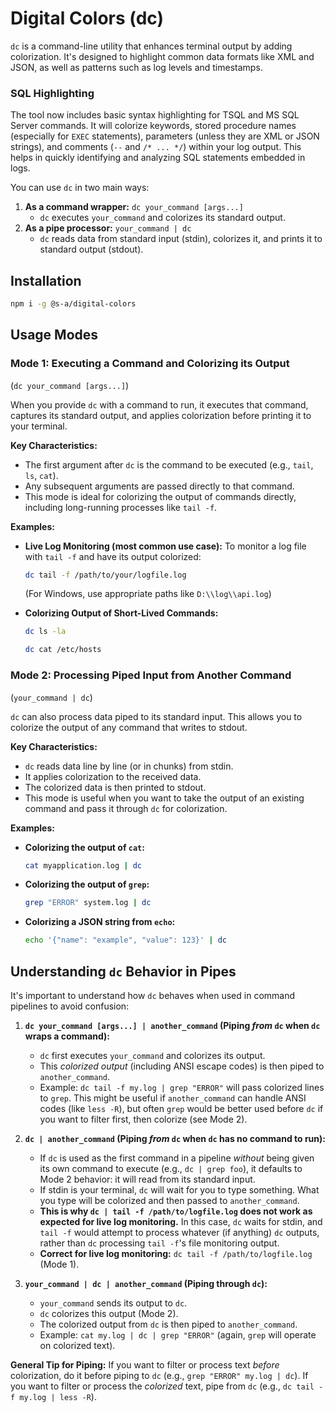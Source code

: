 # Digital Colors (dc)

`dc` is a command-line utility that enhances terminal output by adding colorization. It's designed to highlight common data formats like XML and JSON, as well as patterns such as log levels and timestamps.

### SQL Highlighting
The tool now includes basic syntax highlighting for TSQL and MS SQL Server commands. It will colorize keywords, stored procedure names (especially for `EXEC` statements), parameters (unless they are XML or JSON strings), and comments (`--` and `/* ... */`) within your log output. This helps in quickly identifying and analyzing SQL statements embedded in logs.

You can use `dc` in two main ways:
1.  **As a command wrapper:** `dc your_command [args...]`
    *   `dc` executes `your_command` and colorizes its standard output.
2.  **As a pipe processor:** `your_command | dc`
    *   `dc` reads data from standard input (stdin), colorizes it, and prints it to standard output (stdout).

## Installation

```bash
npm i -g @s-a/digital-colors
```

## Usage Modes

### Mode 1: Executing a Command and Colorizing its Output
   (`dc your_command [args...]`)

When you provide `dc` with a command to run, it executes that command, captures its standard output, and applies colorization before printing it to your terminal.

**Key Characteristics:**
*   The first argument after `dc` is the command to be executed (e.g., `tail`, `ls`, `cat`).
*   Any subsequent arguments are passed directly to that command.
*   This mode is ideal for colorizing the output of commands directly, including long-running processes like `tail -f`.

**Examples:**

*   **Live Log Monitoring (most common use case):**
    To monitor a log file with `tail -f` and have its output colorized:
    ```bash
    dc tail -f /path/to/your/logfile.log
    ```
    (For Windows, use appropriate paths like `D:\\log\\api.log`)

*   **Colorizing Output of Short-Lived Commands:**
    ```bash
    dc ls -la
    ```
    ```bash
    dc cat /etc/hosts
    ```

### Mode 2: Processing Piped Input from Another Command
   (`your_command | dc`)

`dc` can also process data piped to its standard input. This allows you to colorize the output of any command that writes to stdout.

**Key Characteristics:**
*   `dc` reads data line by line (or in chunks) from stdin.
*   It applies colorization to the received data.
*   The colorized data is then printed to stdout.
*   This mode is useful when you want to take the output of an existing command and pass it through `dc` for colorization.

**Examples:**

*   **Colorizing the output of `cat`:**
    ```bash
    cat myapplication.log | dc
    ```
*   **Colorizing the output of `grep`:**
    ```bash
    grep "ERROR" system.log | dc
    ```
*   **Colorizing a JSON string from `echo`:**
    ```bash
    echo '{"name": "example", "value": 123}' | dc
    ```

## Understanding `dc` Behavior in Pipes

It's important to understand how `dc` behaves when used in command pipelines to avoid confusion:

1.  **`dc your_command [args...] | another_command` (Piping *from* `dc` when `dc` wraps a command):**
    *   `dc` first executes `your_command` and colorizes its output.
    *   This *colorized output* (including ANSI escape codes) is then piped to `another_command`.
    *   Example: `dc tail -f my.log | grep "ERROR"` will pass colorized lines to `grep`. This might be useful if `another_command` can handle ANSI codes (like `less -R`), but often `grep` would be better used before `dc` if you want to filter first, then colorize (see Mode 2).

2.  **`dc | another_command` (Piping *from* `dc` when `dc` has no command to run):**
    *   If `dc` is used as the first command in a pipeline *without* being given its own command to execute (e.g., `dc | grep foo`), it defaults to Mode 2 behavior: it will read from its standard input.
    *   If stdin is your terminal, `dc` will wait for you to type something. What you type will be colorized and then passed to `another_command`.
    *   **This is why `dc | tail -f /path/to/logfile.log` does not work as expected for live log monitoring.** In this case, `dc` waits for stdin, and `tail -f` would attempt to process whatever (if anything) `dc` outputs, rather than `dc` processing `tail -f`'s file monitoring output.
    *   **Correct for live log monitoring:** `dc tail -f /path/to/logfile.log` (Mode 1).

3.  **`your_command | dc | another_command` (Piping through `dc`):**
    *   `your_command` sends its output to `dc`.
    *   `dc` colorizes this output (Mode 2).
    *   The colorized output from `dc` is then piped to `another_command`.
    *   Example: `cat my.log | dc | grep "ERROR"` (again, `grep` will operate on colorized text).

**General Tip for Piping:** If you want to filter or process text *before* colorization, do it before piping to `dc` (e.g., `grep "ERROR" my.log | dc`). If you want to filter or process the *colorized* text, pipe from `dc` (e.g., `dc tail -f my.log | less -R`).

